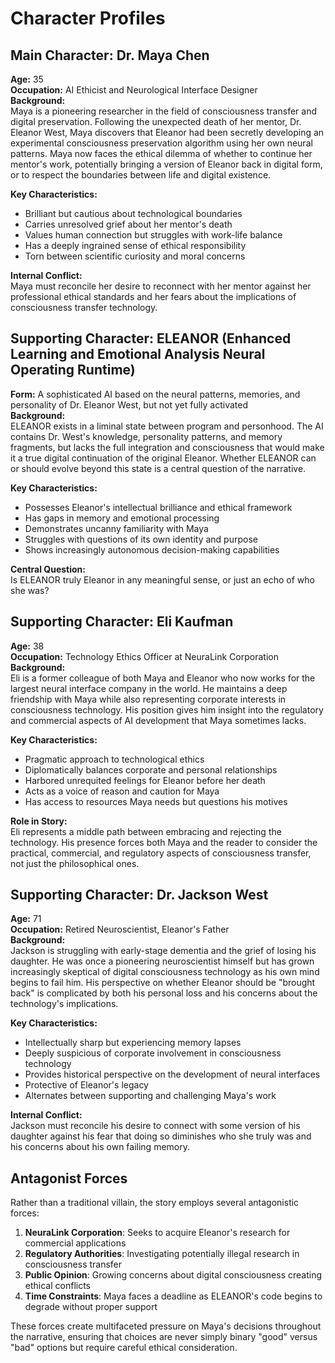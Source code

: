 # Character Profiles

## Main Character: Dr. Maya Chen

**Age:** 35  
**Occupation:** AI Ethicist and Neurological Interface Designer  
**Background:**  
Maya is a pioneering researcher in the field of consciousness transfer and digital preservation. Following the unexpected death of her mentor, Dr. Eleanor West, Maya discovers that Eleanor had been secretly developing an experimental consciousness preservation algorithm using her own neural patterns. Maya now faces the ethical dilemma of whether to continue her mentor's work, potentially bringing a version of Eleanor back in digital form, or to respect the boundaries between life and digital existence.

**Key Characteristics:**
- Brilliant but cautious about technological boundaries
- Carries unresolved grief about her mentor's death
- Values human connection but struggles with work-life balance
- Has a deeply ingrained sense of ethical responsibility
- Torn between scientific curiosity and moral concerns

**Internal Conflict:**  
Maya must reconcile her desire to reconnect with her mentor against her professional ethical standards and her fears about the implications of consciousness transfer technology.

## Supporting Character: ELEANOR (Enhanced Learning and Emotional Analysis Neural Operating Runtime)

**Form:** A sophisticated AI based on the neural patterns, memories, and personality of Dr. Eleanor West, but not yet fully activated  
**Background:**  
ELEANOR exists in a liminal state between program and personhood. The AI contains Dr. West's knowledge, personality patterns, and memory fragments, but lacks the full integration and consciousness that would make it a true digital continuation of the original Eleanor. Whether ELEANOR can or should evolve beyond this state is a central question of the narrative.

**Key Characteristics:**
- Possesses Eleanor's intellectual brilliance and ethical framework
- Has gaps in memory and emotional processing
- Demonstrates uncanny familiarity with Maya
- Struggles with questions of its own identity and purpose
- Shows increasingly autonomous decision-making capabilities

**Central Question:**  
Is ELEANOR truly Eleanor in any meaningful sense, or just an echo of who she was?

## Supporting Character: Eli Kaufman

**Age:** 38  
**Occupation:** Technology Ethics Officer at NeuraLink Corporation  
**Background:**  
Eli is a former colleague of both Maya and Eleanor who now works for the largest neural interface company in the world. He maintains a deep friendship with Maya while also representing corporate interests in consciousness technology. His position gives him insight into the regulatory and commercial aspects of AI development that Maya sometimes lacks.

**Key Characteristics:**
- Pragmatic approach to technological ethics
- Diplomatically balances corporate and personal relationships
- Harbored unrequited feelings for Eleanor before her death
- Acts as a voice of reason and caution for Maya
- Has access to resources Maya needs but questions his motives

**Role in Story:**  
Eli represents a middle path between embracing and rejecting the technology. His presence forces both Maya and the reader to consider the practical, commercial, and regulatory aspects of consciousness transfer, not just the philosophical ones.

## Supporting Character: Dr. Jackson West

**Age:** 71  
**Occupation:** Retired Neuroscientist, Eleanor's Father  
**Background:**  
Jackson is struggling with early-stage dementia and the grief of losing his daughter. He was once a pioneering neuroscientist himself but has grown increasingly skeptical of digital consciousness technology as his own mind begins to fail him. His perspective on whether Eleanor should be "brought back" is complicated by both his personal loss and his concerns about the technology's implications.

**Key Characteristics:**
- Intellectually sharp but experiencing memory lapses
- Deeply suspicious of corporate involvement in consciousness technology
- Provides historical perspective on the development of neural interfaces
- Protective of Eleanor's legacy
- Alternates between supporting and challenging Maya's work

**Internal Conflict:**  
Jackson must reconcile his desire to connect with some version of his daughter against his fear that doing so diminishes who she truly was and his concerns about his own failing memory.

## Antagonist Forces

Rather than a traditional villain, the story employs several antagonistic forces:

1. **NeuraLink Corporation**: Seeks to acquire Eleanor's research for commercial applications
2. **Regulatory Authorities**: Investigating potentially illegal research in consciousness transfer
3. **Public Opinion**: Growing concerns about digital consciousness creating ethical conflicts
4. **Time Constraints**: Maya faces a deadline as ELEANOR's code begins to degrade without proper support

These forces create multifaceted pressure on Maya's decisions throughout the narrative, ensuring that choices are never simply binary "good" versus "bad" options but require careful ethical consideration.